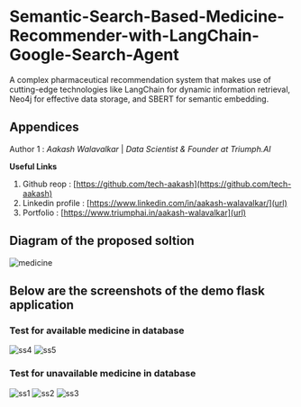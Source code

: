 # Semantic-Search-Based-Medicine-Recommender-with-LangChain-Google-Search-Agent
A complex pharmaceutical recommendation system that makes use of cutting-edge technologies like LangChain for dynamic information retrieval, Neo4j for effective data storage, and SBERT for semantic embedding.

## Appendices
Author 1 :
_Aakash Walavalkar_ |
_Data Scientist & Founder at Triumph.AI_ 

**Useful Links**
1. Github reop : [https://github.com/tech-aakash](https://github.com/tech-aakash)
2. Linkedin profile : [https://www.linkedin.com/in/aakash-walavalkar/](url)
3. Portfolio : [https://www.triumphai.in/aakash-walavalkar](url)


## Diagram of the proposed soltion
![medicine](https://github.com/Kallind/Semantic-Search-Based-Medicine-Recommender-with-LangChain-Google-Search-Agent/assets/162134525/e825fbc9-4c66-416e-9fd5-92d82b96cf3b)

## Below are the screenshots of the demo flask application

### Test for available medicine in database
![ss4](https://github.com/Kallind/Semantic-Search-Based-Medicine-Recommender-with-LangChain-Google-Search-Agent/assets/162134525/e7044b6c-4194-45d9-86dc-bfe1144ca916)
![ss5](https://github.com/Kallind/Semantic-Search-Based-Medicine-Recommender-with-LangChain-Google-Search-Agent/assets/162134525/4fddec2d-f9ac-4b5a-b1c1-48e743e4bc78)

### Test for unavailable medicine in database
![ss1](https://github.com/Kallind/Semantic-Search-Based-Medicine-Recommender-with-LangChain-Google-Search-Agent/assets/162134525/9188ae7f-e5c5-42ed-b8bf-a8625fa03d6a)
![ss2](https://github.com/Kallind/Semantic-Search-Based-Medicine-Recommender-with-LangChain-Google-Search-Agent/assets/162134525/133128c8-bf7f-4f7a-b79a-7140c518b03c)
![ss3](https://github.com/Kallind/Semantic-Search-Based-Medicine-Recommender-with-LangChain-Google-Search-Agent/assets/162134525/5fa10f9d-22aa-452b-8361-de3f3d0b46e3)
